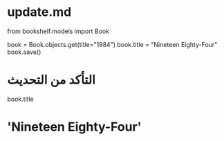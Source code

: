 # update.md

from bookshelf.models import Book

book = Book.objects.get(title="1984")
book.title = "Nineteen Eighty-Four"
book.save()

# التأكد من التحديث
book.title
# 'Nineteen Eighty-Four'